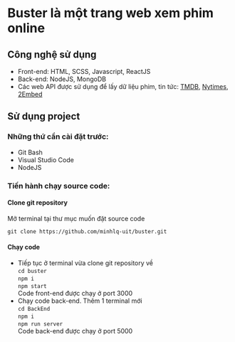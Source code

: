 # Buster là một trang web xem phim online

## Công nghệ sử dụng
- Front-end: HTML, SCSS, Javascript, ReactJS
- Back-end: NodeJS, MongoDB
- Các web API được sử dụng để lấy dữ liệu phim, tin tức:
[TMDB](https://developers.themoviedb.org/3),
[Nytimes](https://www.nytimes.com/),
[2Embed](https://www.2embed.ru/)

## Sử dụng project
### Những thứ cần cài đặt trước:
- Git Bash
- Visual Studio Code
- NodeJS

### Tiến hành chạy source code:
#### Clone git repository
Mở terminal tại thư mục muốn đặt source code

`git clone https://github.com/minhlq-uit/buster.git`
#### Chạy code
- Tiếp tục ở terminal vừa clone git repository về<br/>
`cd buster`<br/>
`npm i`<br/>
`npm start`<br/>
Code front-end được chạy ở port 3000
- Chạy code back-end. Thêm 1 terminal mới<br/>
`cd BackEnd`<br/>
`npm i`<br/>
`npm run server`<br/>
Code back-end được chạy ở port 5000